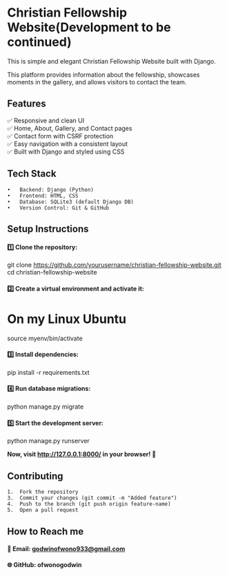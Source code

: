 
# Christian Fellowship Website(Development to be continued)

This is  simple and elegant Christian Fellowship Website built with Django. 

This platform provides information about the fellowship, showcases moments in the gallery, and allows visitors to contact the team.

## Features

✅ Responsive and clean UI<br>
✅ Home, About, Gallery, and Contact pages<br>
✅ Contact form with CSRF protection<br>
✅ Easy navigation with a consistent layout<br>
✅ Built with Django and styled using CSS<br>

## Tech Stack

	•	Backend: Django (Python)
	•	Frontend: HTML, CSS
	•	Database: SQLite3 (default Django DB)
	•	Version Control: Git & GitHub



## Setup Instructions

#### 1️⃣ Clone the repository:

git clone https://github.com/yourusername/christian-fellowship-website.git
cd christian-fellowship-website

#### 2️⃣ Create a virtual environment and activate it:

# On my Linux Ubuntu
source myenv/bin/activate

#### 3️⃣ Install dependencies:

pip install -r requirements.txt

#### 4️⃣ Run database migrations:

python manage.py migrate

#### 5️⃣ Start the development server:

python manage.py runserver

**Now, visit http://127.0.0.1:8000/ in your browser! 🎉**



## Contributing

	1.	Fork the repository
	3.	Commit your changes (git commit -m "Added feature")
	4.	Push to the branch (git push origin feature-name)
	5.	Open a pull request
## How to Reach me

#### 📧 Email: godwinofwono933@gmail.com
#### 🌐 GitHub: ofwonogodwin

